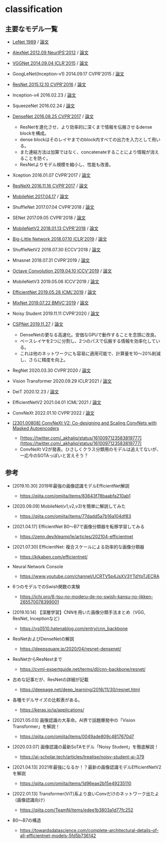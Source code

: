 # classification

## 主要なモデル一覧

- [LeNet 1989](./aiml_cv_classification/lenet.md) / [論文](https://direct.mit.edu/neco/article-abstract/1/4/541/5515/Backpropagation-Applied-to-Handwritten-Zip-Code?redirectedFrom=fulltext)
- [AlexNet 2012.09 NeurIPS'2012](./aiml_cv_classification/alexnet.md) / [論文](https://dl.acm.org/doi/abs/10.1145/3065386)
- [VGGNet 2014.09.04 ICLR'2015](./aiml_cv_classification/vgg.md) / [論文](https://arxiv.org/abs/1409.1556)
- GoogLeNet(Inception-v1) 2014.09.17 CVPR'2015 / [論文](https://arxiv.org/abs/1409.4842)
- [ResNet 2015.12.10 CVPR'2016](./aiml_cv_classification/resnet.md) / [論文](https://arxiv.org/abs/1512.03385)
- Inception-v4 2016.02.23 / [論文](https://arxiv.org/abs/1602.07261)
- SqueezeNet 2016.02.24 / [論文](https://arxiv.org/abs/1602.07360)
- [DenseNet 2016.08.25 CVPR'2017](./aiml_cv_classification/densenet.md) / [論文](https://arxiv.org/abs/1608.06993)
  - ResNetを進化させ、より効率的に深くまで情報を伝搬させるdense blockを構成。
  - dense blockはそのレイヤまでのblock内すべての出力を入力として用いる。
  - また連結方法は加算ではなく、concatenateすることにより情報が消えることを防ぐ。
  - ResNetよりモデル規模を縮小し、性能も改善。

- Xception 2016.01.07 CVPR'2017 / [論文](https://arxiv.org/abs/1610.02357)
- [ResNeXt 2016.11.16 CVPR'2017](./aiml_cv_classification/resnext.md) / [論文](https://arxiv.org/abs/1611.05431)
- [MobileNet 2017.04.17](./aiml_cv_classification/mobilenet.md) / [論文](https://arxiv.org/abs/1704.04861)
- ShuffleNet 2017.07.04 CVPR'2018 / [論文](https://arxiv.org/abs/1707.01083)
- SENet 2017.09.05 CVPR'2018 / [論文](https://arxiv.org/abs/1709.01507)
- [MobileNetV2 2018.01.13 CVPR'2018](./aiml_cv_classification/mobilenet_v2.md) / [論文](https://arxiv.org/abs/1801.04381)
- [Big-Little Network 2018.07.10 ICLR'2019](./aiml_cv_classification/big_little.md) / [論文](https://arxiv.org/abs/1807.03848)
- ShuffleNetV2 2018.07.30 ECCV'2018 / [論文](https://arxiv.org/abs/1807.11164)
- Mnasnet 2018.07.31 CVPR'2019 / [論文](https://arxiv.org/abs/1807.11626)
- [Octave Convolution 2019.04.10 ICCV'2019](./aiml_cv_classification/octave.md) / [論文](https://arxiv.org/abs/1904.05049)
- MobileNetV3 2019.05.06 ICCV'2019 / [論文](https://arxiv.org/abs/1905.02244)
- [EfficientNet 2019.05.28 ICML'2019](./aiml_cv_classification/efficientnet.md) / [論文](https://arxiv.org/abs/1905.11946)
- [MixNet 2019.07.22 BMVC'2019](./aiml_cv_classification/mixnet.md) / [論文](https://arxiv.org/abs/1907.09595)
- Noisy Student 2019.11.11 CVPR'2020 / [論文](https://arxiv.org/abs/1911.04252)
- [CSPNet 2019.11.27](./aiml_cv_classification/cspnet.md) / [論文](https://arxiv.org/abs/1911.11929)
  - DenseNetの更なる高速化。安価なGPUで動作することを念頭に改良。
  - ベースレイヤを2つに分割し、2つのパスで伝搬する情報を効率化している。
  - これは他のネットワークにも容易に適用可能で、計算量を10～20%削減し、さらに精度を向上。

- RegNet 2020.03.30 CVPR'2020 / [論文](https://arxiv.org/abs/2003.13678)
- Vision Transformer 2020.09.29 ICLR'2021 / [論文](https://openreview.net/forum?id=YicbFdNTTy)
- DeiT 2020.12.23 / [論文](https://arxiv.org/abs/2012.12877)
- EfficientNetV2 2021.04.01 ICML'2021 / [論文](https://arxiv.org/abs/2104.00298)
- ConvNeXt 2022.01.10 CVPR'2022 / [論文](https://arxiv.org/abs/2201.03545)
- [[2301.00808] ConvNeXt V2: Co-designing and Scaling ConvNets with Masked Autoencoders](https://arxiv.org/abs/2301.00808)
  - [https://twitter.com/_akhaliq/status/1610097123583819777](https://twitter.com/_akhaliq/status/1610097123583819777)
  - ConvNeXt V2が発表。ひさしくクラス分類用のモデルは追えてないが、一応今のSOTAっぽいと言えそう？

## 参考

- [2019.10.30] 2019年最強の画像認識モデルEfficientNet解説
  - https://qiita.com/omiita/items/83643f78baabfa210ab1

- [2020.09.09] MobileNet(v1,v2,v3)を簡単に解説してみた
  - https://qiita.com/omiita/items/77dadd5a7b16a104df83

- [2021.04.17] EfficientNet B0〜B7で画像分類器を転移学習してみる
  - https://zenn.dev/kleamp1e/articles/202104-efficientnet

- [2021.07.30] EfficientNet: 複合スケールによる効率的な画像分類器
  - https://kikaben.com/efficientnet/

- Neural Network Console
  - https://www.youtube.com/channel/UCRTV5p4JsXV3YTdYpTJECRA

- 6つのモデルでのSwish関数の実験
  - https://ichi.pro/6-tsu-no-moderu-de-no-swish-kansu-no-jikken-265570078399001

- [2019.10.14] 【深層学習】CNNを用いた画像分類手法まとめ（VGG, ResNet, Inceptionなど）
  - https://ys0510.hatenablog.com/entry/cnn_backbone

- ResNetおよびDenseNetの解説
  - https://deepsquare.jp/2020/04/resnet-densenet/

- ResNetからResNextまで
  - https://cvml-expertguide.net/terms/dl/cnn-backbone/resnet/

- 古めな記事だが、ResNetの詳細が記載
  - https://deepage.net/deep_learning/2016/11/30/resnet.html

- 各種モデルサイズの比較表がある。
  - https://keras.io/ja/applications/

- [2021.05.03] 画像認識の大革命。AI界で話題爆発中の「Vision Transformer」を解説！
  - https://qiita.com/omiita/items/0049ade809c4817670d7

- [2020.03.07] 画像認識の最新SoTAモデル「Noisy Student」を徹底解説！
  - https://ai-scholar.tech/articles/treatise/noisy-student-ai-379

- [2021.04.13] 2021年最強になるか！？最新の画像認識モデルEfficientNetV2を解説
  - https://qiita.com/omiita/items/1d96eae2b15e49235110

- [2022.01.13] Transformer(ViT)系より良いConvだけのネットワーク出たよ（画像認識向け）
  - https://qiita.com/TeamN/items/edee1b3803a1d77fc252

- B0～B7の構造
  - https://towardsdatascience.com/complete-architectural-details-of-all-efficientnet-models-5fd5b736142